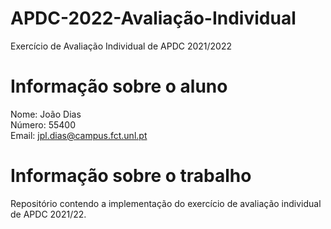 # APDC-2022-Avaliação-Individual
Exercício de Avaliação Individual de APDC 2021/2022

# Informação sobre o aluno  
Nome: João Dias      
Número: 55400   
Email: jpl.dias@campus.fct.unl.pt

# Informação sobre o trabalho  
Repositório contendo a implementação do exercício de avaliação individual de APDC 2021/22.  

